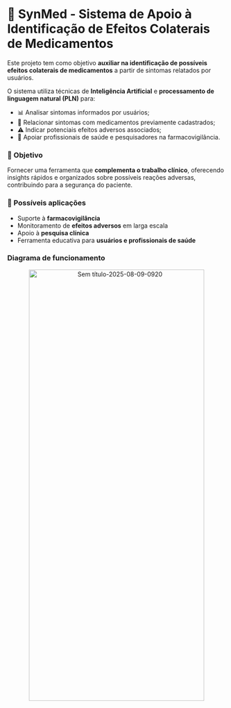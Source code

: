 # 📌 SynMed - Sistema de Apoio à Identificação de Efeitos Colaterais de Medicamentos

Este projeto tem como objetivo **auxiliar na identificação de possíveis efeitos colaterais de medicamentos** a partir de sintomas relatados por usuários.

O sistema utiliza técnicas de **Inteligência Artificial** e **processamento de linguagem natural (PLN)** para:

* 📊 Analisar sintomas informados por usuários;
* 🔗 Relacionar sintomas com medicamentos previamente cadastrados;
* ⚠️ Indicar potenciais efeitos adversos associados;
* 📑 Apoiar profissionais de saúde e pesquisadores na farmacovigilância.

### 🎯 Objetivo

Fornecer uma ferramenta que **complementa o trabalho clínico**, oferecendo insights rápidos e organizados sobre possíveis reações adversas, contribuindo para a segurança do paciente.

### 🚀 Possíveis aplicações

* Suporte à **farmacovigilância**
* Monitoramento de **efeitos adversos** em larga escala
* Apoio à **pesquisa clínica**
* Ferramenta educativa para **usuários e profissionais de saúde**


### Diagrama de funcionamento
<p align="center">
  <img width="404" height="994" alt="Sem título-2025-08-09-0920" src="https://github.com/user-attachments/assets/d9d871ba-9904-4887-8e79-d048bf0339bb" />
</p>
